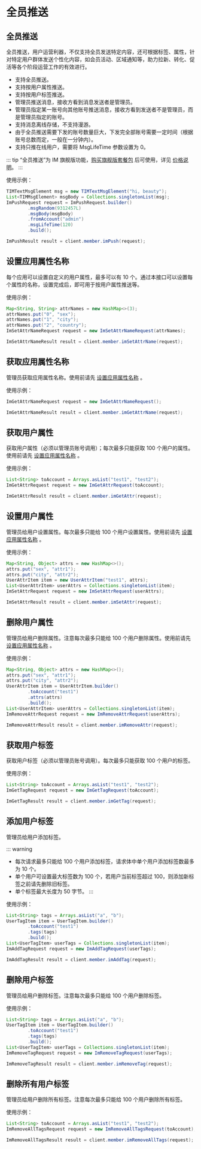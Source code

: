 # 全员推送

## 全员推送

全员推送，用户运营利器，不仅支持全员发送特定内容，还可根据标签、属性，针对特定用户群体发送个性化内容，如会员活动、区域通知等，助力拉新、转化、促活等各个阶段运营工作的有效进行。

- 支持全员推送。
- 支持按用户属性推送。
- 支持按用户标签推送。
- 管理员推送消息，接收方看到消息发送者是管理员。
- 管理员指定某一账号向其他账号推送消息，接收方看到发送者不是管理员，而是管理员指定的账号。
- 支持消息离线存储，不支持漫游。
- 由于全员推送需要下发的账号数量巨大，下发完全部账号需要一定时间（根据账号总数而定，一般在一分钟内）。
- 支持只推在线用户，需要将 MsgLifeTime 参数设置为 0。

::: tip
“全员推送”为 IM 旗舰版功能，[购买旗舰版套餐包](https://buy.cloud.tencent.com/avc?from=17489) 后可使用，详见 [价格说明](https://cloud.tencent.com/document/product/269/11673?from=17225#.E5.9F.BA.E7.A1.80.E6.9C.8D.E5.8A.A1.E8.AF.A6.E6.83.85)。
:::

使用示例：

```java
TIMTextMsgElement msg = new TIMTextMsgElement("hi, beauty");
List<TIMMsgElement> msgBody = Collections.singletonList(msg);
ImPushRequest request = ImPushRequest.builder()
        .msgRandom(9312457L)
        .msgBody(msgBody)
        .fromAccount("admin")
        .msgLifeTime(120)
        .build();

ImPushResult result = client.member.imPush(request);
```

## 设置应用属性名称

每个应用可以设置自定义的用户属性，最多可以有 10 个。通过本接口可以设置每个属性的名称，设置完成后，即可用于按用户属性推送等。

使用示例：

```java
Map<String, String> attrNames = new HashMap<>(3);
attrNames.put("0", "sex");
attrNames.put("1", "city");
attrNames.put("2", "country");
ImSetAttrNameRequest request = new ImSetAttrNameRequest(attrNames);

ImSetAttrNameResult result = client.member.imSetAttrName(request);
```

## 获取应用属性名称

管理员获取应用属性名称。使用前请先 [设置应用属性名称](#设置应用属性名称) 。

使用示例：

```java
ImGetAttrNameRequest request = new ImGetAttrNameRequest();

ImGetAttrNameResult result = client.member.imGetAttrName(request);
```

## 获取用户属性

获取用户属性（必须以管理员账号调用）；每次最多只能获取 100 个用户的属性。使用前请先 [设置应用属性名称](#设置应用属性名称) 。

使用示例：

```java
List<String> toAccount = Arrays.asList("test1", "test2");
ImGetAttrRequest request = new ImGetAttrRequest(toAccount);

ImGetAttrResult result = client.member.imGetAttr(request);
```

## 设置用户属性

管理员给用户设置属性。每次最多只能给 100 个用户设置属性。使用前请先 [设置应用属性名称](#设置应用属性名称) 。

使用示例：

```java
Map<String, Object> attrs = new HashMap<>();
attrs.put("sex", "attr1");
attrs.put("city", "attr2");
UserAttrItem item = new UserAttrItem("test1", attrs);
List<UserAttrItem> userAttrs = Collections.singletonList(item);
ImSetAttrRequest request = new ImSetAttrRequest(userAttrs);

ImSetAttrResult result = client.member.imSetAttr(request);
```

## 删除用户属性

管理员给用户删除属性。注意每次最多只能给 100 个用户删除属性。使用前请先 [设置应用属性名称](#设置应用属性名称) 。

使用示例：

```java
Map<String, Object> attrs = new HashMap<>();
attrs.put("sex", "attr1");
attrs.put("city", "attr2");
UserAttrItem item = UserAttrItem.builder()
        .toAccount("test1")
        .attrs(attrs)
        .build();
List<UserAttrItem> userAttrs = Collections.singletonList(item);
ImRemoveAttrRequest request = new ImRemoveAttrRequest(userAttrs);

ImRemoveAttrResult result = client.member.imRemoveAttr(request);
```

## 获取用户标签

获取用户标签（必须以管理员账号调用）。每次最多只能获取 100 个用户的标签。

使用示例：

```java
List<String> toAccount = Arrays.asList("test1", "test2");
ImGetTagRequest request = new ImGetTagRequest(toAccount);

ImGetTagResult result = client.member.imGetTag(request);
```

## 添加用户标签

管理员给用户添加标签。

::: warning

- 每次请求最多只能给 100 个用户添加标签，请求体中单个用户添加标签数最多为 10 个。
- 单个用户可设置最大标签数为 100 个，若用户当前标签超过 100，则添加新标签之前请先删除旧标签。
- 单个标签最大长度为 50 字节。
  :::

使用示例：

```java
List<String> tags = Arrays.asList("a", "b");
UserTagItem item = UserTagItem.builder()
        .toAccount("test1")
        .tags(tags)
        .build();
List<UserTagItem> userTags = Collections.singletonList(item);
ImAddTagRequest request = new ImAddTagRequest(userTags);

ImAddTagResult result = client.member.imAddTag(request);
```

## 删除用户标签

管理员给用户删除标签。注意每次最多只能给 100 个用户删除标签。

使用示例：

```java
List<String> tags = Arrays.asList("a", "b");
UserTagItem item = UserTagItem.builder()
        .toAccount("test1")
        .tags(tags)
        .build();
List<UserTagItem> userTags = Collections.singletonList(item);
ImRemoveTagRequest request = new ImRemoveTagRequest(userTags);

ImRemoveTagResult result = client.member.imRemoveTag(request);
```

## 删除所有用户标签

管理员给用户删除所有标签。注意每次最多只能给 100 个用户删除所有标签。

使用示例：

```java
List<String> toAccount = Arrays.asList("test1", "test2");
ImRemoveAllTagsRequest request = new ImRemoveAllTagsRequest(toAccount);

ImRemoveAllTagsResult result = client.member.imRemoveAllTags(request);
```
